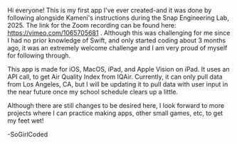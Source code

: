 Hi everyone! This is my first app I've ever created-and it was done by following alongside Kameni's instructions during the Snap Engineering Lab, 2025. 
The link for the Zoom recording can be found here: https://vimeo.com/1065705681 .
Although this was challenging for me since I had no prior knowledge of Swift, and only started coding about 3 months ago, it was an extremely welcome challenge and I am very proud of myself for following through.

This app is made for iOS, MacOS, iPad, and Apple Vision on iPad. 
It uses an API call, to get Air Quality Index from IQAir. Currently, it can only pull data from Los Angeles, CA, but I will be updating it to pull data with user input in the near future once my school schedule clears up a little. 

Although there are still changes to be desired here, I look forward to more projects where I can practice making apps, other small games, etc, to get my feet wet!

-SoGirlCoded

